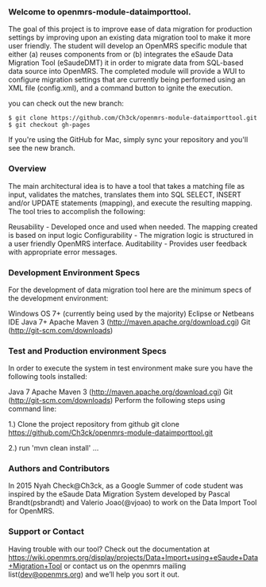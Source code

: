 ### Welcome to openmrs-module-dataimporttool.
The goal of this project is to improve ease of data migration for production settings by improving upon an existing data migration tool to make it more user friendly.
The student will develop an OpenMRS specific module that either (a) reuses components from or (b) integrates  the eSaude Data Migration Tool (eSaudeDMT) it in order to migrate data from SQL-based data source into OpenMRS. The completed module will provide a WUI to configure migration settings that are currently being performed using an XML file (config.xml), and a command button to ignite the execution. 

you can check out the new branch:

```
$ git clone https://github.com/Ch3ck/openmrs-module-dataimporttool.git
$ git checkout gh-pages
```
If you're using the GitHub for Mac, simply sync your repository and you'll see the new branch.


### Overview
The main architectural idea is to have a tool that takes a matching file as input, validates the matches, translates them into SQL SELECT, INSERT and/or UPDATE statements (mapping), and execute the resulting mapping.
The tool tries to accomplish the following: 

Reusability - Developed once and used when needed. The mapping created is based on input logic
Configurability - The migration logic is structured in a user friendly OpenMRS interface.
Auditability -  Provides user feedback with appropriate error messages.


### Development Environment Specs
For the development of data migration tool here are the minimum specs of the development environment:

Windows OS 7+ (currently being used by the majority)
Eclipse or Netbeans IDE 
Java 7+ 
Apache Maven 3 (http://maven.apache.org/download.cgi)
Git (http://git-scm.com/downloads)


### Test and Production environment Specs
In order to execute the system in test environment make sure you have the following tools installed:

Java 7 
Apache Maven 3 (http://maven.apache.org/download.cgi)
Git (http://git-scm.com/downloads)
Perform the following steps using command line:

1.) Clone the project repository from github git clone https://github.com/Ch3ck/openmrs-module-dataimporttool.git

2.) run 'mvn clean install'
...


### Authors and Contributors
In 2015 Nyah Check@Ch3ck, as a Google Summer of code student was inspired by the eSaude Data Migration System developed by Pascal Brandt(psbrandt) and Valerio Joao(@vjoao) to work on the Data Import Tool for OpenMRS.


### Support or Contact
Having trouble with our tool? Check out the documentation at https://wiki.openmrs.org/display/projects/Data+Import+using+eSaude+Data+Migration+Tool or contact us on the openmrs mailing list(dev@openmrs.org) and we’ll help you sort it out.

